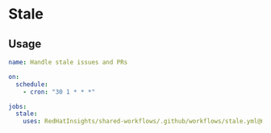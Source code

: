 # Stale

## Usage

```yml
name: Handle stale issues and PRs

on:
  schedule:
    - cron: "30 1 * * *" 

jobs:
  stale:
    uses: RedHatInsights/shared-workflows/.github/workflows/stale.yml@master
```
